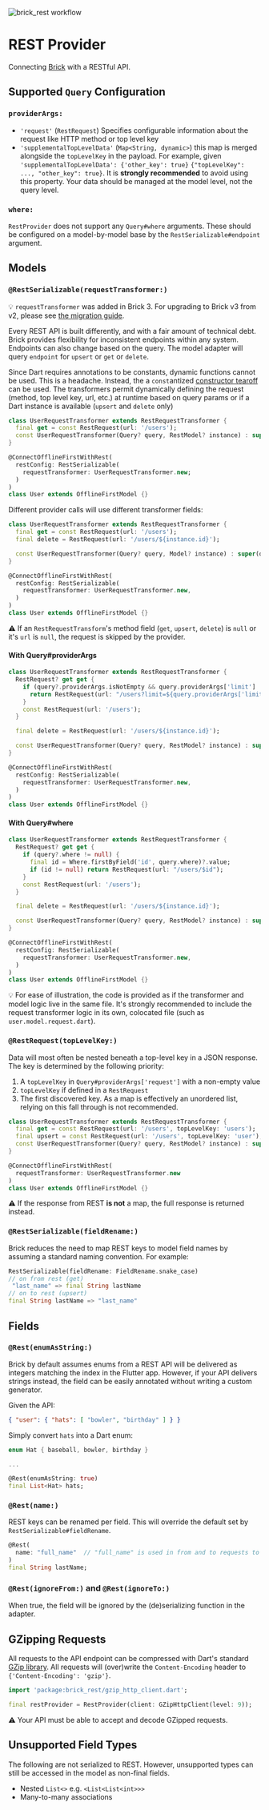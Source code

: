 ![brick_rest workflow](https://github.com/GetDutchie/brick/actions/workflows/brick_rest.yaml/badge.svg)

# REST Provider

Connecting [Brick](https://github.com/GetDutchie/brick) with a RESTful API.

## Supported `Query` Configuration

### `providerArgs:`

* `'request'` (`RestRequest`) Specifies configurable information about the request like HTTP method or top level key
* `'supplementalTopLevelData'` (`Map<String, dynamic>`) this map is merged alongside the `topLevelKey` in the payload. For example, given `'supplementalTopLevelData': {'other_key': true}` `{"topLevelKey": ..., "other_key": true}`. It is **strongly recommended** to avoid using this property. Your data should be managed at the model level, not the query level.

### `where:`

`RestProvider` does not support any `Query#where` arguments. These should be configured on a model-by-model base by the `RestSerializable#endpoint` argument.

## Models

### `@RestSerializable(requestTransformer:)`

:bulb: `requestTransformer` was added in Brick 3. For upgrading to Brick v3 from v2, please see [the migration guide](https://github.com/GetDutchie/brick/blob/main/MIGRATING.md).

Every REST API is built differently, and with a fair amount of technical debt. Brick provides flexibility for inconsistent endpoints within any system. Endpoints can also change based on the query. The model adapter will query `endpoint` for `upsert` or `get` or `delete`.

Since Dart requires annotations to be constants, dynamic functions cannot be used. This is a headache. Instead, the a `const`antized [constructor tearoff](https://medium.com/dartlang/dart-2-15-7e7a598e508a) can be used. The transformers permit dynamically defining the request (method, top level key, url, etc.) at runtime based on query params or if a Dart instance is available (`upsert` and `delete` only)

```dart
class UserRequestTransformer extends RestRequestTransformer {
  final get = const RestRequest(url: '/users');
  const UserRequestTransformer(Query? query, RestModel? instance) : super(query, instance);
}

@ConnectOfflineFirstWithRest(
  restConfig: RestSerializable(
    requestTransformer: UserRequestTransformer.new;
  )
)
class User extends OfflineFirstModel {}
```

Different provider calls will use different transformer fields:

```dart
class UserRequestTransformer extends RestRequestTransformer {
  final get = const RestRequest(url: '/users');
  final delete = RestRequest(url: '/users/${instance.id}');

  const UserRequestTransformer(Query? query, Model? instance) : super(query, instance);
}

@ConnectOfflineFirstWithRest(
  restConfig: RestSerializable(
    requestTransformer: UserRequestTransformer.new,
  )
)
class User extends OfflineFirstModel {}
```

:warning: If an `RestRequestTransform`'s method field (`get`, `upsert`, `delete`) is `null` or it's `url` is `null`, the request is skipped by the provider.

#### With Query#providerArgs

```dart
class UserRequestTransformer extends RestRequestTransformer {
  RestRequest? get get {
    if (query?.providerArgs.isNotEmpty && query.providerArgs['limit'] != null) {
      return RestRequest(url: "/users?limit=${query.providerArgs['limit']}");
    }
    const RestRequest(url: '/users');
  }

  final delete = RestRequest(url: '/users/${instance.id}');

  const UserRequestTransformer(Query? query, RestModel? instance) : super(query, instance);
}

@ConnectOfflineFirstWithRest(
  restConfig: RestSerializable(
    requestTransformer: UserRequestTransformer.new,
  )
)
class User extends OfflineFirstModel {}
```

#### With Query#where

```dart
class UserRequestTransformer extends RestRequestTransformer {
  RestRequest? get get {
    if (query?.where != null) {
      final id = Where.firstByField('id', query.where)?.value;
      if (id != null) return RestRequest(url: "/users/$id");
    }
    const RestRequest(url: '/users');
  }

  final delete = RestRequest(url: '/users/${instance.id}');

  const UserRequestTransformer(Query? query, RestModel? instance) : super(query, instance);
}

@ConnectOfflineFirstWithRest(
  restConfig: RestSerializable(
    requestTransformer: UserRequestTransformer.new,
  )
)
class User extends OfflineFirstModel {}
```

:bulb: For ease of illustration, the code is provided as if the transformer and model logic live in the same file. It's strongly recommended to include the request transformer logic in its own, colocated file (such as `user.model.request.dart`).

### `@RestRequest(topLevelKey:)`

Data will most often be nested beneath a top-level key in a JSON response. The key is determined by the following priority:

1) A `topLevelKey` in `Query#providerArgs['request']` with a non-empty value
1) `topLevelKey` if defined in a `RestRequest`
1) The first discovered key. As a map is effectively an unordered list, relying on this fall through is not recommended.

```dart
class UserRequestTransformer extends RestRequestTransformer {
  final get = const RestRequest(url: '/users', topLevelKey: 'users');
  final upsert = const RestRequest(url: '/users', topLevelKey: 'user');
  const UserRequestTransformer(Query? query, RestModel? instance) : super(query, instance);
}

@ConnectOfflineFirstWithRest(
  requestTransformer: UserRequestTransformer.new
)
class User extends OfflineFirstModel {}
```

:warning: If the response from REST **is not** a map, the full response is returned instead.

### `@RestSerializable(fieldRename:)`

Brick reduces the need to map REST keys to model field names by assuming a standard naming convention. For example:

```dart
RestSerializable(fieldRename: FieldRename.snake_case)
// on from rest (get)
 "last_name" => final String lastName
// on to rest (upsert)
final String lastName => "last_name"
```

## Fields

### `@Rest(enumAsString:)`

Brick by default assumes enums from a REST API will be delivered as integers matching the index in the Flutter app. However, if your API delivers strings instead, the field can be easily annotated without writing a custom generator.

Given the API:

```json
{ "user": { "hats": [ "bowler", "birthday" ] } }
```

Simply convert `hats` into a Dart enum:

```dart
enum Hat { baseball, bowler, birthday }

...

@Rest(enumAsString: true)
final List<Hat> hats;
```

### `@Rest(name:)`

REST keys can be renamed per field. This will override the default set by `RestSerializable#fieldRename`.

```dart
@Rest(
  name: "full_name"  // "full_name" is used in from and to requests to REST instead of "last_name"
)
final String lastName;
```

### `@Rest(ignoreFrom:)` and `@Rest(ignoreTo:)`

When true, the field will be ignored by the (de)serializing function in the adapter.

## GZipping Requests

All requests to the API endpoint can be compressed with Dart's standard [GZip library](https://api.dart.dev/stable/2.10.4/dart-io/GZipCodec-class.html). All requests will (over)write the `Content-Encoding` header to `{'Content-Encoding': 'gzip'}`.

```dart
import 'package:brick_rest/gzip_http_client.dart';

final restProvider = RestProvider(client: GZipHttpClient(level: 9));
```

:warning: Your API must be able to accept and decode GZipped requests.

## Unsupported Field Types

The following are not serialized to REST. However, unsupported types can still be accessed in the model as non-final fields.

* Nested `List<>` e.g. `<List<List<int>>>`
* Many-to-many associations
